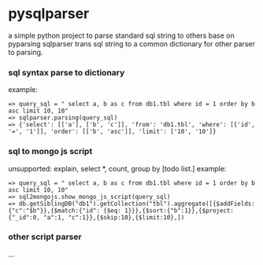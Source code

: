 # pysqlparser
a simple python project to parse standard sql string to others base on pyparsing
sqlparser trans sql string to a common dictionary for other parser to parsing.

### sql syntax parse to dictionary
example:
```
=> query_sql = " select a, b as c from db1.tbl where id = 1 order by b asc limit 10, 10"
=> sqlparser.parsing(query_sql)
=> {'select': [['a'], ['b', 'c']], 'from': 'db1.tbl', 'where': [['id', '=', '1']], 'order': [['b', 'asc']], 'limit': ['10', '10']}
```

### sql to mongo js script
unsupported: explain, select *, count, group by [todo list.]
example:
```
=> query_sql = " select a, b as c from db1.tbl where id = 1 order by b asc limit 10, 10"
=> sql2mongojs.show_mongo_js_script(query_sql)
=> db.getSiblingDB("db1").getCollection("tbl").aggregate([{$addFields:{"c":"$b"}},{$match:{"id": {$eq: 1}}},{$sort:{"b":1}},{$project:{"_id":0, "a":1, "c":1}},{$skip:10},{$limit:10},])
```

### other script parser
...
